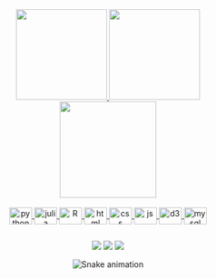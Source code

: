 <!---- 👋 Hi, I’m @camilasbraz
- 👀 I’m interested in data science, new programing languages, coding
- 🌱 I’m currently learning javascript, julia and python
- 📫 How to reach me: instagram @_camilabraz | email: camilabraz03@gmail.com


camilasbraz/camilasbraz is a ✨ special ✨ repository because its `README.md` (this file) appears on your GitHub profile.
You can click the Preview link to take a look at your changes.
--->
<!---- 💞️ I’m looking to collaborate on ...--->

<div align="center">
  <a href="https://github.com/camilasbraz">
  <img height="160em" src="https://github-readme-stats.vercel.app/api?username=camilasbraz&show_icons=true&theme=dracula&include_all_commits=true&count_private=true"/>
  <img height="160em" src="https://github-readme-stats.vercel.app/api/top-langs/?username=camilasbraz&layout=compact&langs_count=7&theme=dracula"/>
</div>
  

 <div align="center">
  <a href="https://github.com/camilasbraz">
  <img height="170em" src="http://github-readme-streak-stats.herokuapp.com?user=camilasbraz&theme=dark&date_format=M%20j%5B%2C%20Y%5D"/>
</div>
    
<div align="center" style="display: inline_block"><br>
  <img align="center" alt="python" height="30" width="40" src="https://cdn.jsdelivr.net/gh/devicons/devicon/icons/python/python-original.svg">
  <img align="center" alt="julia" height="30" width="40" src="https://cdn.jsdelivr.net/gh/devicons/devicon/icons/julia/julia-original-wordmark.svg">
  <img align="center" alt="R" height="30" width="40" src="https://cdn.jsdelivr.net/gh/devicons/devicon/icons/r/r-original.svg">
  <img align="center" alt="html" height="30" width="40" src="https://cdn.jsdelivr.net/gh/devicons/devicon/icons/html5/html5-plain-wordmark.svg">
  <img align="center" alt="css" height="30" width="40" src="https://cdn.jsdelivr.net/gh/devicons/devicon/icons/css3/css3-plain-wordmark.svg">
  <img align="center" alt="js" height="30" width="40" src="https://cdn.jsdelivr.net/gh/devicons/devicon/icons/javascript/javascript-original.svg">
  <img align="center" alt="d3" height="30" width="40" src="https://cdn.jsdelivr.net/gh/devicons/devicon/icons/d3js/d3js-plain.svg">
  <img align="center" alt="mysql" height="30" width="40"  src="https://cdn.jsdelivr.net/gh/devicons/devicon/icons/mysql/mysql-plain-wordmark.svg">
</div>

 ##    

<div align="center"> 

  <a href="https://instagram.com/_camilabraz" target="_blank"><img src="https://img.shields.io/badge/-Instagram-%23E4405F?style=for-the-badge&logo=instagram&logoColor=white" target="_blank"></a>
  <a href = "mailto:camilabraz03@gmail.com"><img src="https://img.shields.io/badge/-Gmail-%23333?style=for-the-badge&logo=gmail&logoColor=white" target="_blank"></a>
  <a href="https://www.linkedin.com/in/camila-santana-braz-b31b4a19b/" target="_blank"><img src="https://img.shields.io/badge/-LinkedIn-%230077B5?style=for-the-badge&logo=linkedin&logoColor=white" target="_blank"></a> 
 
  ![Snake animation](https://github.com/rafaballerini/camilasbraz/blob/output/github-contribution-grid-snake.svg)
 
</div>
          
          

